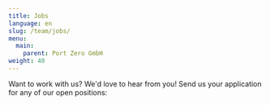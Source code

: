 ```yaml
---
title: Jobs
language: en
slug: /team/jobs/
menu: 
  main:
    parent: Port Zero GmbH
weight: 40
---
```

Want to work with us? We'd love to hear from you! Send us your application for any of our open positions:
